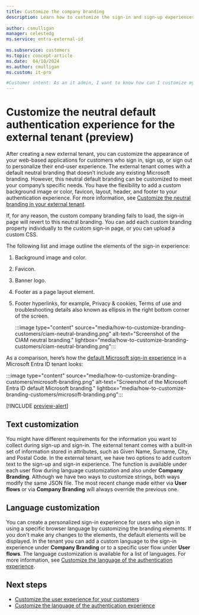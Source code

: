 ```yaml
---
title: Customize the company branding
description: Learn how to customize the sign-in and sign-up experiences for your customers.
 
author: csmulligan
manager: celestedg
ms.service: entra-external-id
 
ms.subservice: customers
ms.topic: concept-article
ms.date:  04/10/2024
ms.author: cmulligan
ms.custom: it-pro

#Customer intent: As an it admin, I want to know how can I customize my customers' sign-in experiences, including company branding and languages customizations.
---
```


# Customize the neutral default authentication experience for the external tenant (preview)

After creating a new external tenant, you can customize the appearance of your web-based applications for customers who sign in, sign up, or sign out to personalize their end-user experience. The external tenant comes with a default neutral branding that doesn’t include any existing Microsoft branding. However, this neutral default branding can be customized to meet your company’s specific needs. You have the flexibility to add a custom background image or color, favicon, layout, header, and footer to your authentication experience. For more information, see [Customize the neutral branding in your external tenant](how-to-customize-branding-customers.md).

If, for any reason, the custom company branding fails to load, the sign-in page will revert to this neutral branding. You can add each custom branding property individually to the custom sign-in page, or you can upload a custom CSS. 

The following list and image outline the elements of the sign-in experience:

1. Background image and color.
2. Favicon.
3. Banner logo.
4. Footer as a page layout element.
5. Footer hyperlinks, for example,  Privacy & cookies, Terms of use and troubleshooting details also known as ellipsis in the right bottom corner of the screen.

   :::image type="content" source="media/how-to-customize-branding-customers/ciam-neutral-branding.png" alt-text="Screenshot of the CIAM neutral branding." lightbox="media/how-to-customize-branding-customers/ciam-neutral-branding.png":::

As a comparison, here’s how the [default Microsoft sign-in experience](~/fundamentals/how-to-customize-branding.md) in a Microsoft Entra ID tenant looks:

   :::image type="content" source="media/how-to-customize-branding-customers/microsoft-branding.png" alt-text="Screenshot of the Microsoft Entra ID default Microsoft branding." lightbox="media/how-to-customize-branding-customers/microsoft-branding.png":::

[!INCLUDE [preview-alert](../customers/includes/preview-alert/preview-alert-ciam.md)]

## Text customization

You might have different requirements for the information you want to collect during sign-up and sign-in. The external tenant comes with a built-in set of information stored in attributes, such as Given Name, Surname, City, and Postal Code. In the external tenant, we have two options to add custom text to the sign-up and sign-in experience. The function is available under each user flow during language customization and also under **Company Branding**. Although we have two ways to customize strings, both ways modify the same JSON file. The most recent change made either via **User flows** or via **Company Branding** will always override the previous one.

## Language customization

You can create a personalized sign-in experience for users who sign in using a specific browser language by customizing the branding elements. If you don't make any changes to the elements, the default elements will be displayed.
In the tenant you can add a custom language to the sign-in experience under **Company Branding** or to a specific user flow under **User flows**. The language customization is available for a list of languages. For more information, see [Customize the language of the authentication experience](how-to-customize-languages-customers.md).

## Next steps
- [Customize the user experience for your customers](how-to-customize-branding-customers.md)
- [Customize the language of the authentication experience](how-to-customize-languages-customers.md)
